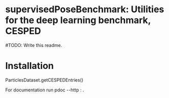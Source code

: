 # supervisedPoseBenchmark: Utilities for the deep learning benchmark, CESPED

#TODO: Write this readme.


# Installation


ParticlesDataset.getCESPEDEntries()




For documentation run
pdoc --http : .

